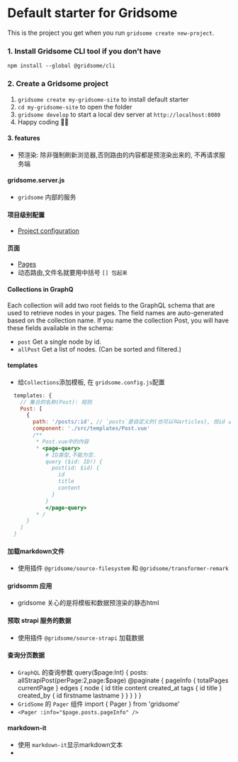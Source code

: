 # Default starter for Gridsome

This is the project you get when you run `gridsome create new-project`.

### 1. Install Gridsome CLI tool if you don't have

`npm install --global @gridsome/cli`

### 2. Create a Gridsome project

1. `gridsome create my-gridsome-site` to install default starter
2. `cd my-gridsome-site` to open the folder
3. `gridsome develop` to start a local dev server at `http://localhost:8080`
4. Happy coding 🎉🙌


#### 3. features
- 预渲染: 除非强制刷新浏览器,否则路由的内容都是预渲染出来的, 不再请求服务端

#### gridsome.server.js
- `gridsome` 内部的服务

#### 项目级别配置
- [Project configuration](https://www.gridsome.cn/docs/config/)

#### 页面
- [Pages](https://www.gridsome.cn/docs/pages/)
- 动态路由,文件名就要用中括号 `[] 包起来`

#### Collections in GraphQ
Each collection will add two root fields to the GraphQL schema that are used to retrieve nodes in your pages. The field names are auto-generated based on the collection name. If you name the collection Post, you will have these fields available in the schema:
- `post` Get a single node by id.
- `allPost` Get a list of nodes. (Can be sorted and filtered.)

#### templates
- 给`Collections`添加模板, 在 `gridsome.config.js`配置
```js
  templates: {
    // 集合的名称(Post): 规则
    Post: [
      {
        path: '/posts/:id', // `posts`是自定义的(也可以叫articles), 但id 必须是 collection集合中有效的field
        component: './src/templates/Post.vue'
        /**
         * Post.vue中的内容
         * <page-query>
            # ID类型,不能为空.
            query ($id: ID!) {
              post(id: $id) {
                id
                title
                content
              }
            }
            </page-query>
         * /
      }
    ]
  }
```
#### 加载markdown文件
- 使用插件 `@gridsome/source-filesystem` 和 `@gridsome/transformer-remark`

#### gridsomm 应用
- gridsome 关心的是将模板和数据预渲染的静态html

#### 预取 strapi 服务的数据
- 使用插件 `@gridsome/source-strapi` 加载数据

#### 查询分页数据
- `GraphQL` 的查询参数
query($page:Int) {
  posts: allStrapiPost(perPage:2,page:$page) @paginate {
    pageInfo {
      totalPages
      currentPage
    }
    edges {
      node {
        id
        title
        content
        created_at
        tags {
          id
          title
        }
        created_by {
          id
          firstname
          lastname
        }
      }
    }
  }
}
- `GridSome` 的 `Pager` 组件 import { Pager } from 'gridsome'
- `<Pager :info="$page.posts.pageInfo" />`


#### markdown-it
- 使用 `markdown-it`显示markdown文本
- 